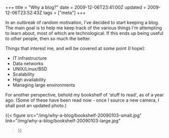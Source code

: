 +++
title = "Why a blog?"
date = 2009-12-06T23:41:00Z
updated = 2009-12-06T23:52:43Z
tags = ["meta"]
+++

In an outbreak of random motivation, I've decided to start keeping a blog. The
main goal is to help me keep track of the various things I'm attempting to
learn about, most of which are technological. If this ends up being useful to
other people, then so much the better.

Things that interest me, and will be covered at some point (I hope):

- IT infrastructure
- Data networks
- UNIX/Linux/BSD
- Scalability
- High availability
- Managing large environments

For another perspective, behold my bookshelf of 'stuff to read', as of a year
ago. (Some of these have been read now - once I source a new camera, I shall
post an updated photo.)

{{< figure
  src="/img/why-a-blog/bookshelf-20090103-small.jpg"
  link="/img/why-a-blog/bookshelf-20090103-large.jpg"
>}}
